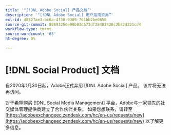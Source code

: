 ```yaml
---
title: '"[!DNL Adobe Social] 产品文档”'
description: '"[!DNL Adobe Social] 用户指南资源”'
exl-id: 48527ae3-bc6a-4f30-9309-701bb2be0650
source-git-commit: 8089325de90b03d573df28483428c2b82d221cd4
workflow-type: tm+mt
source-wordcount: '65'
ht-degree: 0%

---
```


# [!DNL Social Product] 文档

自2020年1月30日起，Adobe正式弃用 [!DNL Adobe Social] 产品。 该库将无法再访问。

对于希望购买 [!DNL Social Media Management] 平台，Adobe与一家领先的社交媒体管理提供商建立了合作伙伴关系。 如果您想联系，请转至 [https://adobeexchangeec.zendesk.com/hc/en-us/requests/new](https://adobeexchangeec.zendesk.com/hc/en-us/requests/new) 以了解更多信息。
